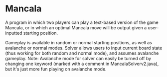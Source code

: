 # Mancala
A program in which two players can play a text-based version of the game Mancala, or in which an optimal Mancala move will be output given a user-inputted starting position.

Gameplay is available in random or normal starting positions, as well as avalanche or normal modes.
Solver allows users to input current board state (thus working for both random and normal mode), and assumes avalanche gameplay. 
Note: Avalanche mode for solver can easily be turned off by changing one keyword (marked with a comment in MancalaSolverv2.java), but it's just more fun playing on avalanche mode.
